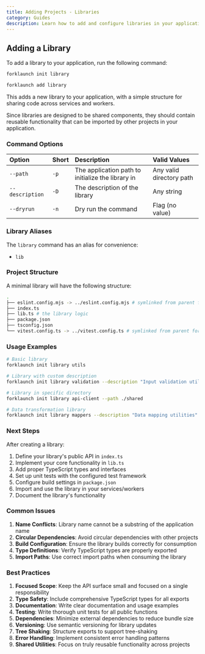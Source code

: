 ```yaml
---
title: Adding Projects - Libraries
category: Guides
description: Learn how to add and configure libraries in your application.
---
```


## Adding a Library

To add a library to your application, run the following command:

<CodeTabs type="instantiate">
  <Tab title="init">

  ```bash
  forklaunch init library
  ```

  </Tab>
  <Tab title="add">

  ```bash
  forklaunch add library
  ```
  
  </Tab>
</CodeTabs>

This adds a new library to your application, with a simple structure for sharing code across services and workers.

Since libraries are designed to be shared components, they should contain reusable functionality that can be imported by other projects in your application.

### Command Options

| Option | Short | Description | Valid Values |
| :----- | :---- | :---------- | :----------- |
| `--path` | `-p` | The application path to initialize the library in | Any valid directory path |
| `--description` | `-D` | The description of the library | Any string |
| `--dryrun` | `-n` | Dry run the command | Flag (no value) |

### Library Aliases

The `library` command has an alias for convenience:
- `lib`

### Project Structure

A minimal library will have the following structure:

```bash
.
├── eslint.config.mjs -> ../eslint.config.mjs # symlinked from parent for consistency
├── index.ts
├── lib.ts # the library logic
├── package.json
├── tsconfig.json
└── vitest.config.ts -> ../vitest.config.ts # symlinked from parent for consistency
```

### Usage Examples

```bash
# Basic library
forklaunch init library utils

# Library with custom description
forklaunch init library validation --description "Input validation utilities"

# Library in specific directory
forklaunch init library api-client --path ./shared

# Data transformation library
forklaunch init library mappers --description "Data mapping utilities"
```

### Next Steps

After creating a library:
1. Define your library's public API in `index.ts`
2. Implement your core functionality in `lib.ts`
3. Add proper TypeScript types and interfaces
4. Set up unit tests with the configured test framework
5. Configure build settings in `package.json`
6. Import and use the library in your services/workers
7. Document the library's functionality

### Common Issues

1. **Name Conflicts**: Library name cannot be a substring of the application name
2. **Circular Dependencies**: Avoid circular dependencies with other projects
3. **Build Configuration**: Ensure the library builds correctly for consumption
4. **Type Definitions**: Verify TypeScript types are properly exported
5. **Import Paths**: Use correct import paths when consuming the library

### Best Practices

1. **Focused Scope**: Keep the API surface small and focused on a single responsibility
2. **Type Safety**: Include comprehensive TypeScript types for all exports
3. **Documentation**: Write clear documentation and usage examples
4. **Testing**: Write thorough unit tests for all public functions
5. **Dependencies**: Minimize external dependencies to reduce bundle size
6. **Versioning**: Use semantic versioning for library updates
7. **Tree Shaking**: Structure exports to support tree-shaking
8. **Error Handling**: Implement consistent error handling patterns
9. **Shared Utilities**: Focus on truly reusable functionality across projects

